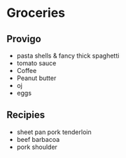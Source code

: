 # Groceries

## Provigo

- pasta shells & fancy thick spaghetti
- tomato sauce
- Coffee
- Peanut butter
- oj
- eggs

## Recipies

- sheet pan pork tenderloin
- beef barbacoa
- pork shoulder
